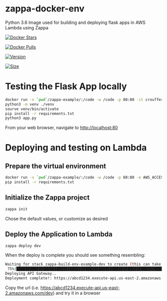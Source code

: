 # zappa-docker-env
Python 3.6 Image used for building and deploying flask apps in AWS Lambda using Zappa

[![Docker Stars](https://img.shields.io/docker/stars/crouffer/zappa-build-env.svg?style=flat-square)](https://hub.docker.com/r/crouffer/zappa-build-env/)

[![Docker Pulls](https://img.shields.io/docker/pulls/crouffer/zappa-build-env.svg?style=flat-square)](https://hub.docker.com/r/crouffer/zappa-build-env/)

[![Version](https://images.microbadger.com/badges/version/crouffer/zappa-build-env:1.0.svg)](https://microbadger.com/images/crouffer/zappa-build-env:1.0 "Get your own version badge on microbadger.com")

[![Size](https://images.microbadger.com/badges/image/crouffer/zappa-build-env:1.0.svg)](https://microbadger.com/images/crouffer/zappa-build-env:1.0 "Get your own image badge on microbadger.com")


# Testing the Flask App locally
```bash
docker run -v `pwd`/zappa-example/:/code -w /code -p 80:80 -it crouffer/zappa-build-env
python3 -m venv ./venv
sourve venv/bin/activate
pip install -r requirements.txt
python3 app.py
```

From your web browser, navigate to [http://localhost:80](http://localhost:80/)

# Deploying and testing on Lambda
## Prepare the virtual environment
```bash
docker run -v `pwd`/zappa-example/:/code -w /code -p 80:80 -e AWS_ACCESS_KEY_ID=<your_aws_access_key> -e AWS_SECRET_ACCESS_KEY=<aws_secret_access_key> -it crouffer/zappa-build-env:1.0
pip install -r requirements.txt
```
## Initialize the Zappa project
```bash
zappa init
```
Chose the default values, or customize as desired

## Deploy the Application to Lambda
```bash
zappa deploy dev
```
When the deploy is complete you should see something resembling:
```bash
Waiting for stack zappa-build-env-example-dev to create (this can take a bit)..
 75%|████████████████████████████████████████████████████████████████████████████████████████████████████████████████████████████▌                                         | 3/4 [00:06<00:02,  2.68s/res]
Deploying API Gateway..
Deployment complete!: https://abcd1234.execute-api.us-east-2.amazonaws.com/dev
```
Copy the url (i.e. https://abcd1234.execute-api.us-east-2.amazonaws.com/dev) and try it in a browser



